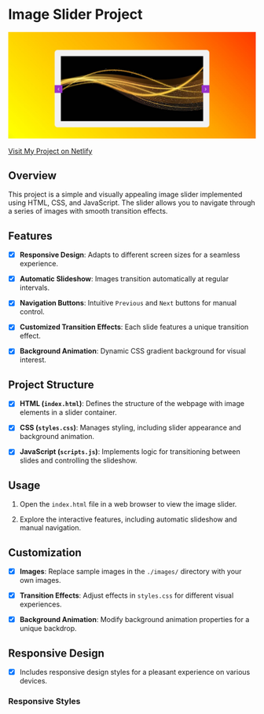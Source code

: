 # Image Slider Project

![Image Slider](/images/ImageSliderCover.jpg)

[Visit My Project on Netlify](https://nenorvalls-image-slider.netlify.app/)

## Overview

This project is a simple and visually appealing image slider implemented using HTML, CSS, and JavaScript. The slider allows you to navigate through a series of images with smooth transition effects.


## Features

- [x] **Responsive Design**: Adapts to different screen sizes for a seamless experience.
- [x] **Automatic Slideshow**: Images transition automatically at regular intervals.

- [x] **Navigation Buttons**: Intuitive `Previous` and `Next` buttons for manual control.

- [x] **Customized Transition Effects**: Each slide features a unique transition effect.

- [x] **Background Animation**: Dynamic CSS gradient background for visual interest.

## Project Structure

- [x] **HTML (`index.html`)**: Defines the structure of the webpage with image elements in a slider container.

- [x] **CSS (`styles.css`)**: Manages styling, including slider appearance and background animation.

- [x] **JavaScript (`scripts.js`)**: Implements logic for transitioning between slides and controlling the slideshow.

## Usage

1. Open the `index.html` file in a web browser to view the image slider.

2. Explore the interactive features, including automatic slideshow and manual navigation.

## Customization

- [x] **Images**: Replace sample images in the `./images/` directory with your own images.

- [x] **Transition Effects**: Adjust effects in `styles.css` for different visual experiences.

- [x] **Background Animation**: Modify background animation properties for a unique backdrop.

## Responsive Design

- [x] Includes responsive design styles for a pleasant experience on various devices.

### Responsive Styles
